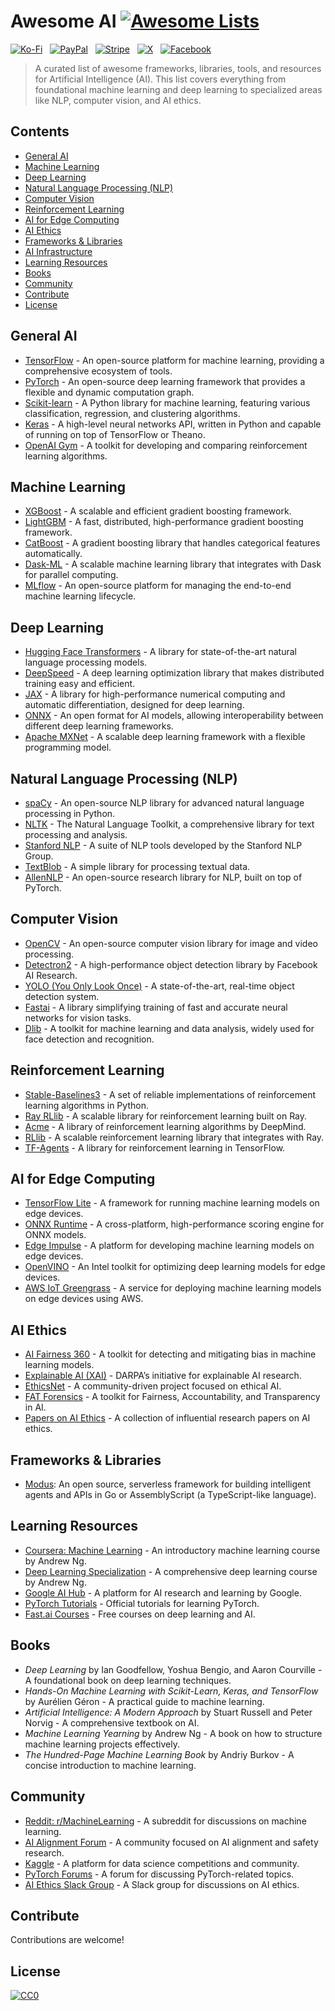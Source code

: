 # Awesome AI [![Awesome Lists](https://srv-cdn.himpfen.io/badges/awesome-lists/awesomelists-flat.svg)](https://github.com/awesomelistsio/awesome)

[![Ko-Fi](https://srv-cdn.himpfen.io/badges/kofi/kofi-flat.svg)](https://ko-fi.com/awesomelists) &nbsp; [![PayPal](https://srv-cdn.himpfen.io/badges/paypal/paypal-flat.svg)](https://www.paypal.com/donate/?hosted_button_id=3LLKRXJU44EJJ) &nbsp; [![Stripe](https://srv-cdn.himpfen.io/badges/stripe/stripe-flat.svg)](https://tinyurl.com/e8ymxdw3) &nbsp; [![X](https://srv-cdn.himpfen.io/badges/twitter/twitter-flat.svg)](https://x.com/ListsAwesome) &nbsp; [![Facebook](https://srv-cdn.himpfen.io/badges/facebook-pages/facebook-pages-flat.svg)](https://www.facebook.com/awesomelists)

> A curated list of awesome frameworks, libraries, tools, and resources for Artificial Intelligence (AI). This list covers everything from foundational machine learning and deep learning to specialized areas like NLP, computer vision, and AI ethics.

## Contents

- [General AI](#general-ai)
- [Machine Learning](#machine-learning)
- [Deep Learning](#deep-learning)
- [Natural Language Processing (NLP)](#natural-language-processing-nlp)
- [Computer Vision](#computer-vision)
- [Reinforcement Learning](#reinforcement-learning)
- [AI for Edge Computing](#ai-for-edge-computing)
- [AI Ethics](#ai-ethics)
- [Frameworks & Libraries](#frameworks--libraries)
- [AI Infrastructure](#ai-infrastructure)
- [Learning Resources](#learning-resources)
- [Books](#books)
- [Community](#community)
- [Contribute](#contribute)
- [License](#license)

## General AI

- [TensorFlow](https://www.tensorflow.org/) - An open-source platform for machine learning, providing a comprehensive ecosystem of tools.
- [PyTorch](https://pytorch.org/) - An open-source deep learning framework that provides a flexible and dynamic computation graph.
- [Scikit-learn](https://scikit-learn.org/stable/) - A Python library for machine learning, featuring various classification, regression, and clustering algorithms.
- [Keras](https://keras.io/) - A high-level neural networks API, written in Python and capable of running on top of TensorFlow or Theano.
- [OpenAI Gym](https://www.gymlibrary.dev/) - A toolkit for developing and comparing reinforcement learning algorithms.

## Machine Learning

- [XGBoost](https://xgboost.ai/) - A scalable and efficient gradient boosting framework.
- [LightGBM](https://lightgbm.readthedocs.io/) - A fast, distributed, high-performance gradient boosting framework.
- [CatBoost](https://catboost.ai/) - A gradient boosting library that handles categorical features automatically.
- [Dask-ML](https://ml.dask.org/) - A scalable machine learning library that integrates with Dask for parallel computing.
- [MLflow](https://mlflow.org/) - An open-source platform for managing the end-to-end machine learning lifecycle.

## Deep Learning

- [Hugging Face Transformers](https://huggingface.co/transformers/) - A library for state-of-the-art natural language processing models.
- [DeepSpeed](https://www.deepspeed.ai/) - A deep learning optimization library that makes distributed training easy and efficient.
- [JAX](https://jax.readthedocs.io/) - A library for high-performance numerical computing and automatic differentiation, designed for deep learning.
- [ONNX](https://onnx.ai/) - An open format for AI models, allowing interoperability between different deep learning frameworks.
- [Apache MXNet](https://mxnet.apache.org/) - A scalable deep learning framework with a flexible programming model.

## Natural Language Processing (NLP)

- [spaCy](https://spacy.io/) - An open-source NLP library for advanced natural language processing in Python.
- [NLTK](https://www.nltk.org/) - The Natural Language Toolkit, a comprehensive library for text processing and analysis.
- [Stanford NLP](https://stanfordnlp.github.io/CoreNLP/) - A suite of NLP tools developed by the Stanford NLP Group.
- [TextBlob](https://textblob.readthedocs.io/) - A simple library for processing textual data.
- [AllenNLP](https://allennlp.org/) - An open-source research library for NLP, built on top of PyTorch.

## Computer Vision

- [OpenCV](https://opencv.org/) - An open-source computer vision library for image and video processing.
- [Detectron2](https://github.com/facebookresearch/detectron2) - A high-performance object detection library by Facebook AI Research.
- [YOLO (You Only Look Once)](https://pjreddie.com/darknet/yolo/) - A state-of-the-art, real-time object detection system.
- [Fastai](https://www.fast.ai/) - A library simplifying training of fast and accurate neural networks for vision tasks.
- [Dlib](http://dlib.net/) - A toolkit for machine learning and data analysis, widely used for face detection and recognition.

## Reinforcement Learning

- [Stable-Baselines3](https://stable-baselines3.readthedocs.io/) - A set of reliable implementations of reinforcement learning algorithms in Python.
- [Ray RLlib](https://docs.ray.io/en/latest/rllib.html) - A scalable library for reinforcement learning built on Ray.
- [Acme](https://github.com/deepmind/acme) - A library of reinforcement learning algorithms by DeepMind.
- [RLlib](https://github.com/ray-project/ray) - A scalable reinforcement learning library that integrates with Ray.
- [TF-Agents](https://www.tensorflow.org/agents) - A library for reinforcement learning in TensorFlow.

## AI for Edge Computing

- [TensorFlow Lite](https://www.tensorflow.org/lite) - A framework for running machine learning models on edge devices.
- [ONNX Runtime](https://onnxruntime.ai/) - A cross-platform, high-performance scoring engine for ONNX models.
- [Edge Impulse](https://www.edgeimpulse.com/) - A platform for developing machine learning models on edge devices.
- [OpenVINO](https://docs.openvino.ai/latest/index.html) - An Intel toolkit for optimizing deep learning models for edge devices.
- [AWS IoT Greengrass](https://aws.amazon.com/greengrass/) - A service for deploying machine learning models on edge devices using AWS.

## AI Ethics

- [AI Fairness 360](https://aif360.mybluemix.net/) - A toolkit for detecting and mitigating bias in machine learning models.
- [Explainable AI (XAI)](https://www.darpa.mil/program/explainable-artificial-intelligence) - DARPA’s initiative for explainable AI research.
- [EthicsNet](https://ethicsnet.org/) - A community-driven project focused on ethical AI.
- [FAT Forensics](https://fat-forensics.org/) - A toolkit for Fairness, Accountability, and Transparency in AI.
- [Papers on AI Ethics](https://www.partnershiponai.org/papers/) - A collection of influential research papers on AI ethics.

## Frameworks & Libraries

- [Modus](https://github.com/hypermodeinc/modus): An open source, serverless framework for building intelligent agents and APIs in Go or AssemblyScript (a TypeScript-like language).

## Learning Resources

- [Coursera: Machine Learning](https://www.coursera.org/learn/machine-learning) - An introductory machine learning course by Andrew Ng.
- [Deep Learning Specialization](https://www.coursera.org/specializations/deep-learning) - A comprehensive deep learning course by Andrew Ng.
- [Google AI Hub](https://ai.google/) - A platform for AI research and learning by Google.
- [PyTorch Tutorials](https://pytorch.org/tutorials/) - Official tutorials for learning PyTorch.
- [Fast.ai Courses](https://course.fast.ai/) - Free courses on deep learning and AI.

## Books

- *Deep Learning* by Ian Goodfellow, Yoshua Bengio, and Aaron Courville - A foundational book on deep learning techniques.
- *Hands-On Machine Learning with Scikit-Learn, Keras, and TensorFlow* by Aurélien Géron - A practical guide to machine learning.
- *Artificial Intelligence: A Modern Approach* by Stuart Russell and Peter Norvig - A comprehensive textbook on AI.
- *Machine Learning Yearning* by Andrew Ng - A book on how to structure machine learning projects effectively.
- *The Hundred-Page Machine Learning Book* by Andriy Burkov - A concise introduction to machine learning.

## Community

- [Reddit: r/MachineLearning](https://www.reddit.com/r/MachineLearning/) - A subreddit for discussions on machine learning.
- [AI Alignment Forum](https://www.alignmentforum.org/) - A community focused on AI alignment and safety research.
- [Kaggle](https://www.kaggle.com/) - A platform for data science competitions and community.
- [PyTorch Forums](https://discuss.pytorch.org/) - A forum for discussing PyTorch-related topics.
- [AI Ethics Slack Group](https://ethical.institute/slack.html) - A Slack group for discussions on AI ethics.

## Contribute

Contributions are welcome!

## License

[![CC0](https://mirrors.creativecommons.org/presskit/buttons/88x31/svg/by-sa.svg)](http://creativecommons.org/licenses/by-sa/4.0/)
